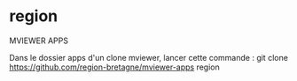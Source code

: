 # region
MVIEWER APPS

Dans le dossier apps d'un clone mviewer, lancer cette commande : git clone https://github.com/region-bretagne/mviewer-apps region
